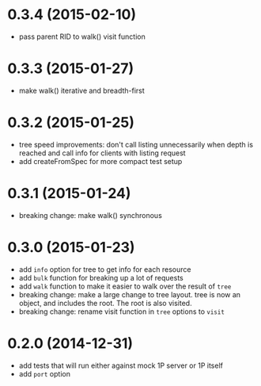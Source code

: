 # 0.3.4 (2015-02-10)

- pass parent RID to walk() visit function

# 0.3.3 (2015-01-27)

- make walk() iterative and breadth-first

# 0.3.2 (2015-01-25)

- tree speed improvements: don't call listing unnecessarily when depth is 
  reached and call info for clients with listing request
- add createFromSpec for more compact test setup

# 0.3.1 (2015-01-24)

- breaking change: make walk() synchronous

# 0.3.0 (2015-01-23)

- add `info` option for tree to get info for each resource
- add `bulk` function for breaking up a lot of requests
- add `walk` function to make it easier to walk over the result of `tree`
- breaking change: make a large change to tree layout. tree is now an object, and includes the root. The root is also visited.
- breaking change: rename visit function in `tree` options to `visit`

# 0.2.0 (2014-12-31)

- add tests that will run either against mock 1P server or 1P itself
- add `port` option 
